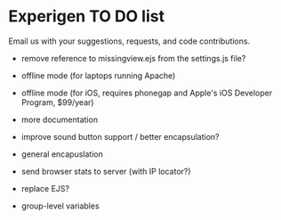 # Experigen TO DO list

Email us with your suggestions, requests, and code contributions.

* remove reference to missingview.ejs from the settings.js file?

* offline mode (for laptops running Apache)
* offline mode (for iOS, requires phonegap and Apple's iOS Developer Program, $99/year)

* more documentation
* improve sound button support / better encapsulation?
* general encapuslation
* send browser stats to server (with IP locator?)
* replace EJS?
* group-level variables
